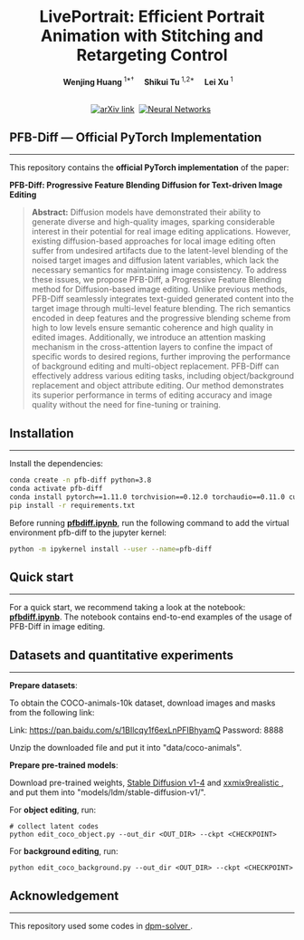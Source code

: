 <h1 align="center">LivePortrait: Efficient Portrait Animation with Stitching and Retargeting Control</h1>

<div align='center'>
    <a target='_blank'><strong>Wenjing Huang</strong></a><sup> 1*†</sup>&emsp;
    <a target='_blank'><strong>Shikui Tu</strong></a><sup> 1,2*</sup>&emsp;
    <a target='_blank'><strong>Lei Xu</strong></a><sup> 1</sup>&emsp;
</div>

<br>

<!-- ===== PFBDiff – Quick Start & Links ===== -->
<div align="center">


  <!-- 📄 Paper / project / GitHub stats -->
  <p>
    <a href="https://arxiv.org/abs/2306.16894" target="_blank"><img src="https://arxiv.org/static/browse/0.3.4/images/arxiv-logo-one-color-white.svg" alt="arXiv link"></a>&nbsp;
    <a href="https://www.sciencedirect.com/science/article/pii/S0893608024007019?via%3Dihub" target="_blank"><img src="https://sdfestaticassets-us-east-1.sciencedirectassets.com/prod/aad5f4aa7302821642b373546c7d00519b6fd7a1/image/elsevier-non-solus.svg" alt="Neural Networks"></a>&nbsp;

  </p>

</div>
<!-- ===== /LivePortrait ===== -->


## PFB-Diff — Official PyTorch Implementation

---

This repository contains the **official PyTorch implementation** of the paper:

**PFB-Diff: Progressive Feature Blending Diffusion for Text-driven Image Editing**

> **Abstract:** Diffusion models have demonstrated their ability to generate diverse and high-quality images, sparking considerable interest in their potential for real image editing applications. However, existing diffusion-based approaches for local image editing often suffer from undesired artifacts due to the latent-level blending of the noised target images and diffusion latent variables, which lack the necessary semantics for maintaining image consistency. To address these issues, we propose PFB-Diff, a Progressive Feature Blending method for Diffusion-based image editing. Unlike previous methods, PFB-Diff seamlessly integrates text-guided generated content into the target image through multi-level feature blending. The rich semantics encoded in deep features and the progressive blending scheme from high to low levels ensure semantic coherence and high quality in edited images. Additionally, we introduce an attention masking mechanism in the cross-attention layers to confine the impact of specific words to desired regions, further improving the performance of background editing and multi-object replacement. PFB-Diff can effectively address various editing tasks, including object/background replacement and object attribute editing. Our method demonstrates its superior performance in terms of editing accuracy and image quality without the need for fine-tuning or training.

## Installation

---

Install the dependencies:
```bash
conda create -n pfb-diff python=3.8
conda activate pfb-diff
conda install pytorch==1.11.0 torchvision==0.12.0 torchaudio==0.11.0 cudatoolkit=11.3 -c pytorch
pip install -r requirements.txt
```
Before running [**pfbdiff.ipynb**](https://github.com/CMACH508/PFB-Diff/blob/main/pdfbdiff.ipynb), run the following command to add the virtual environment pfb-diff to the jupyter kernel:

```bash
python -m ipykernel install --user --name=pfb-diff
```

## Quick start

---

For a quick start, we recommend taking a look at the notebook: [**pfbdiff.ipynb**](https://github.com/CMACH508/PFB-Diff/blob/main/pdfbdiff.ipynb). The notebook contains end-to-end examples of the usage of PFB-Diff in image editing.

## Datasets and quantitative experiments

---

**Prepare datasets**:

To obtain the COCO-animals-10k dataset, download images and masks from the following link: 

Link: https://pan.baidu.com/s/1BIlcqy1f6exLnPFIBhyamQ   Password: 8888 

Unzip the downloaded file and put it into "data/coco-animals".

**Prepare pre-trained models**:

Download pre-trained weights, [Stable Diffusion v1-4](https://huggingface.co/CompVis/stable-diffusion-v-1-4-original/tree/main) and [xxmix9realistic ](https://civitai.com/models/47274/xxmix9realistic),  and put them into "models/ldm/stable-diffusion-v1/".

For **object editing**, run:

```
# collect latent codes
python edit_coco_object.py --out_dir <OUT_DIR> --ckpt <CHECKPOINT>
```

For **background editing**, run:

```
python edit_coco_background.py --out_dir <OUT_DIR> --ckpt <CHECKPOINT>
```

## Acknowledgement

---
This repository used some codes in  [dpm-solver ](https://github.com/LuChengTHU/dpm-solver).
